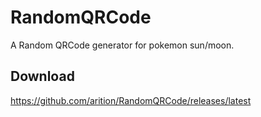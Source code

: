 # RandomQRCode
A Random QRCode generator for pokemon sun/moon.

## Download
https://github.com/arition/RandomQRCode/releases/latest
